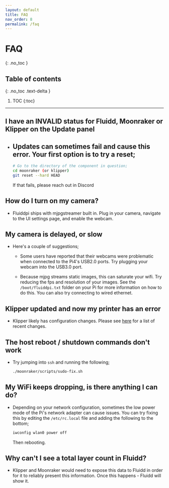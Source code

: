 ```yaml
---
layout: default
title: FAQ
nav_order: 8
permalink: /faq
---
```


# FAQ
{: .no_toc }

## Table of contents
{: .no_toc .text-delta }

1. TOC
{:toc}

---

## I have an INVALID status for Fluidd, Moonraker or Klipper on the Update panel

- Updates can sometimes fail and cause this error. Your first option is to try
  a reset;
  -

  ```bash
  # Go to the directory of the component in question;
  cd moonraker (or klipper)
  git reset --hard HEAD
  ```

  If that fails, please reach out in Discord

## How do I turn on my camera?

- Fluiddpi ships with mjpgstreamer built in. Plug in your camera, navigate to
  the UI settings page, and enable the webcam.

## My camera is delayed, or slow

- Here's a couple of suggestions;
  - Some users have reported that their webcams were problematic when connected
    to the Pi4's USB2.0 ports. Try plugging your webcam into the USB3.0 port.

  - Because mjpg streams static images, this can saturate your wifi. Try
    reducing the fps and resolution of your images. See the `/boot/fluiddpi.txt`
    folder on your Pi for more information on how to do this. You can also
    try connecting to wired ethernet.

## Klipper updated and now my printer has an error

- Klipper likely has configuration changes. Please see
  [here](https://github.com/KevinOConnor/klipper/blob/master/docs/Config_Changes.md)
  for a list of recent changes.

## The host reboot / shutdown commands don't work

- Try jumping into `ssh` and running the following;

  ```bash
  ./moonraker/scripts/sudo-fix.sh
  ```

## My WiFi keeps dropping, is there anything I can do?

- Depending on your network configuration, sometimes the low power mode of the Pi's network adapter
  can cause issues. You can try fixing this by editing the `/etc/rc.local` file and adding the following
  to the bottom;

  ```bash
  iwconfig wlan0 power off
  ```

  Then rebooting.
  
## Why can't I see a total layer count in Fluidd?

- Klipper and Moonraker would need to expose this data to Fluidd in order for it to reliably present this
  information. Once this happens - Fluidd will show it.